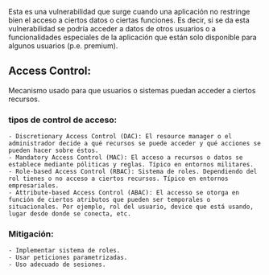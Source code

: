 Esta es una vulnerabilidad que surge cuando una aplicación no restringe bien el acceso a ciertos datos o ciertas funciones.
Es decir, si se da esta vulnerabilidad se podría acceder a datos de otros usuarios o a funcionalidades especiales de la aplicación que están solo disponible para algunos usuarios (p.e. premium).

## Access Control:
Mecanismo usado para que usuarios o sistemas puedan acceder a ciertos recursos. 
### tipos de control de acceso:
	- Discretionary Access Control (DAC): El resource manager o el administrador decide a qué recursos se puede acceder y qué acciones se pueden hacer sobre éstos. 
	- Mandatory Access Control (MAC): El acceso a recursos o datos se establece mediante póliticas y reglas. Típico en entornos militares.
	- Role-based Access Control (RBAC): Sistema de roles. Dependiendo del rol tienes o no acceso a ciertos recursos. Típico en entornos empresariales.
	- Attribute-based Access Control (ABAC): El accesso se otorga en función de ciertos atributos que pueden ser temporales o situacionales. Por ejemplo, rol del usuario, device que está usando, lugar desde donde se conecta, etc.


### Mitigación:

	- Implementar sistema de roles.
	- Usar peticiones parametrizadas. 
	- Uso adecuado de sesiones. 